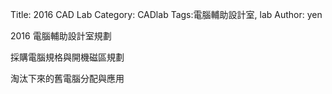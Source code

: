 Title: 2016 CAD Lab
Category: CADlab
Tags:電腦輔助設計室, lab
Author: yen

2016 電腦輔助設計室規劃

<!-- PELICAN_END_SUMMARY -->

採購電腦規格與開機磁區規劃

淘汰下來的舊電腦分配與應用

